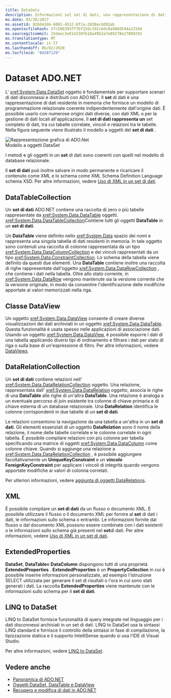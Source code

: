 ```yaml
---
title: DataSets
description: Informazioni sul set di dati, una rappresentazione di dati residente in memoria che fornisce un modello di programmazione relazionale coerente indipendentemente dall'origine dati in ADO.NET.
ms.date: 03/30/2017
ms.assetid: 82b641bb-6001-4512-bf1a-2830acdd92ab
ms.openlocfilehash: 2fc5963937f7bf15dc192c6dc0a980d544a23194
ms.sourcegitcommit: 33deec3e814238fb18a49b2a7e89278e27888291
ms.translationtype: MT
ms.contentlocale: it-IT
ms.lasthandoff: 06/02/2020
ms.locfileid: "84287129"
---
```

# <a name="adonet-datasets"></a>Dataset ADO.NET
L' <xref:System.Data.DataSet> oggetto è fondamentale per supportare scenari di dati disconnessi e distribuiti con ADO.NET. Il **set** di dati è una rappresentazione di dati residente in memoria che fornisce un modello di programmazione relazionale coerente indipendentemente dall'origine dati. È possibile usarlo con numerose origini dati diverse, con dati XML o per la gestione di dati locali all'applicazione. Il **set di dati rappresenta un** set completo di dati, tra cui tabelle correlate, vincoli e relazioni tra le tabelle. Nella figura seguente viene illustrato il modello a oggetti del **set di dati** .  
  
 ![Rappresentazione grafica di ADO.Net](./media/ado-1-bpuedev11.png "ado_1_bpuedev11")  
Modello a oggetti DataSet  
  
 I metodi e gli oggetti in un **set** di dati sono coerenti con quelli nel modello di database relazionale.  
  
 Il **set di dati** può inoltre salvare in modo permanente e ricaricare il contenuto come XML e lo schema come XML Schema Definition Language schema XSD. Per altre informazioni, vedere [Uso di XML in un set di dati](./dataset-datatable-dataview/using-xml-in-a-dataset.md).  
  
## <a name="the-datatablecollection"></a>DataTableCollection  
 Un **set di dati** ADO.NET contiene una raccolta di zero o più tabelle rappresentate da <xref:System.Data.DataTable> oggetti. <xref:System.Data.DataTableCollection>Contiene tutti gli oggetti **DataTable** in un **set di dati**.  
  
 Un **DataTable** viene definito nello <xref:System.Data> spazio dei nomi e rappresenta una singola tabella di dati residenti in memoria. In tale oggetto sono contenuti una raccolta di colonne rappresentata da un tipo <xref:System.Data.DataColumnCollection> e dei vincoli rappresentati da un tipo <xref:System.Data.ConstraintCollection>. Lo schema della tabella viene definito da questi due elementi. Una **DataTable** contiene inoltre una raccolta di righe rappresentate dall'oggetto <xref:System.Data.DataRowCollection> , che contiene i dati nella tabella. Oltre allo stato corrente, in <xref:System.Data.DataRow> vengono mantenute sia la versione corrente che la versione originale, in modo da consentire l'identificazione delle modifiche apportate ai valori memorizzati nella riga.  
  
## <a name="the-dataview-class"></a>Classe DataView  
 Un oggetto <xref:System.Data.DataView> consente di creare diverse visualizzazioni dei dati archiviati in un oggetto <xref:System.Data.DataTable>. Questa funzionalità è usata spesso nelle applicazioni di associazione dati. Usando un oggetto <xref:System.Data.DataView>, è possibile esporre i dati di una tabella applicando diversi tipi di ordinamento e filtrare i dati per stato di riga o sulla base di un'espressione di filtro. Per altre informazioni, vedere [DataViews](./dataset-datatable-dataview/dataviews.md).  
  
## <a name="the-datarelationcollection"></a>DataRelationCollection  
 Un **set di dati** contiene relazioni nell' <xref:System.Data.DataRelationCollection> oggetto. Una relazione, rappresentata dall' <xref:System.Data.DataRelation> oggetto, associa le righe di una **DataTable** alle righe di un'altra **DataTable**. Una relazione è analoga a un eventuale percorso di join esistente tra colonne di chiave primaria e di chiave esterna di un database relazionale. Una **DataRelation** identifica le colonne corrispondenti in due tabelle di un **set di dati**.  
  
 Le relazioni consentono la navigazione da una tabella a un'altra in un **set di dati**. Gli elementi essenziali di un oggetto **DataRelation** sono il nome della relazione, il nome delle tabelle correlate e le colonne correlate in ogni tabella. È possibile compilare relazioni con più colonne per tabella specificando una matrice di oggetti <xref:System.Data.DataColumn> come colonne chiave. Quando si aggiunge una relazione a <xref:System.Data.DataRelationCollection> , è possibile aggiungere facoltativamente un **UniqueKeyConstraint** e un **vincolo ForeignKeyConstraint** per applicare i vincoli di integrità quando vengono apportate modifiche ai valori di colonna correlati.  
  
 Per ulteriori informazioni, vedere [aggiunta di oggetti DataRelations](./dataset-datatable-dataview/adding-datarelations.md).  
  
## <a name="xml"></a>XML  
 È possibile compilare un **set di dati** da un flusso o documento XML. È possibile utilizzare il flusso o il documento XML per fornire al **set** di dati i dati, le informazioni sullo schema o entrambi. Le informazioni fornite dal flusso o dal documento XML possono essere combinate con i dati esistenti o le informazioni sullo schema già presenti nel **set**di dati. Per altre informazioni, vedere [Uso di XML in un set di dati](./dataset-datatable-dataview/using-xml-in-a-dataset.md).  
  
## <a name="extendedproperties"></a>ExtendedProperties  
 **DataSet**, **DataTable**e **DataColumn** dispongono tutti di una proprietà **ExtendedProperties** . **ExtendedProperties** è un **PropertyCollection** in cui è possibile inserire informazioni personalizzate, ad esempio l'istruzione SELECT utilizzata per generare il set di risultati o l'ora in cui sono stati generati i dati. La raccolta **ExtendedProperties** viene mantenute con le informazioni sullo schema per il **set di dati**.  
  
## <a name="linq-to-dataset"></a>LINQ to DataSet  
 LINQ to DataSet fornisce funzionalità di query integrate nel linguaggio per i dati disconnessi archiviati in un set di dati. LINQ to DataSet usa la sintassi LINQ standard e fornisce il controllo della sintassi in fase di compilazione, la tipizzazione statica e il supporto IntelliSense quando si usa l'IDE di Visual Studio.  
  
 Per altre informazioni, vedere [LINQ to DataSet](linq-to-dataset.md).  
  
## <a name="see-also"></a>Vedere anche

- [Panoramica di ADO.NET](ado-net-overview.md)
- [Oggetti DataSet, DataTable e DataView](./dataset-datatable-dataview/index.md)
- [Recupero e modifica di dati in ADO.NET](retrieving-and-modifying-data.md)
